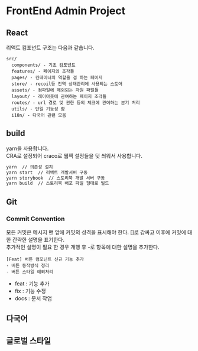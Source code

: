 
# FrontEnd Admin Project

## React

리액트 컴포넌트 구조는 다음과 같습니다.

```text
src/ 
  components/ - 기초 컴포넌트
  features/ - 페이지의 조각들
  pages/ - 컨테이너의 역할을 겸 하는 페이지
  store/ - recoil등 전역 상태관리에 사용되는 스토어
  assets/ - 컴파일에 제외되는 자원 파일들
  layout/ - 레이아웃에 관여하는 페이지 조각들
  routes/ - url 경로 및 권한 등의 체크에 관여하는 분기 처리
  utils/ - 단일 기능성 함
  i18n/ - 다국어 관련 모음
```

## build

yarn을 사용합니다.  
CRA로 설정되어 craco로 웹팩 설정들을 덧 씌워서 사용합니다.

```bash
yarn  // 의존성 설치
yarn start  // 리액트 개발서버 구동
yarn storybook  // 스토리북 개발 서버 구동
yarn build  // 스토리북 배포 파일 형태로 빌드
```

## Git

### Commit Convention

모든 커밋은 메시지 맨 앞에 커밋의 성격을 표시해야 한다. []로 감싸고 이후에 커밋에 대한 간략한 설명을 표기한다.  
추가적인 설명이 필요 한 경우 개행 후 -로 항목에 대한 설명을 추가한다.

```text
[Feat] 버튼 컴포넌트 신규 기능 추가
- 버튼 동작방식 정리
- 버튼 스타일 예외처리
```

- feat : 기능 추가
- fix : 기능 수정
- docs : 문서 작업

## 다국어

## 글로벌 스타일

